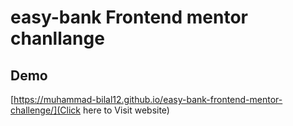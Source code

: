 # easy-bank Frontend mentor chanllange

## Demo

[https://muhammad-bilal12.github.io/easy-bank-frontend-mentor-challenge/](Click here to Visit website)
